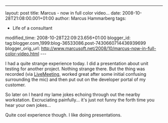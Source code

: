 ---
layout: post
title: Marcus - now in full color video...
date: 2008-10-28T21:08:00.001+01:00
author: Marcus Hammarberg
tags:
  - Life of a consultant

modified_time: 2008-10-28T22:09:23.656+01:00
blogger_id: tag:blogger.com,1999:blog-36533086.post-7430660714436939699
blogger_orig_url: http://www.marcusoft.net/2008/10/marcus-now-in-full-color-video.html ---

I had a quite strange experience today. I did a presentation about unit
testing for another project. Nothing strange there. But the thing was
recorded (via [LiveMeeting](http://office.microsoft.com/livemeeting),
worked great after some initial confusing surrounding the mic) and then
put out on the developer portal of my customer.

So later on I heard my lame jokes echoing through out the nearby
workstation. Excruciating painfully... it's just not funny the forth
time you hear your own jokes...

Quite cool experience though. I like doing presentations.
